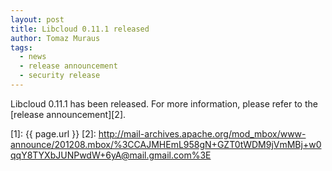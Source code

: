 ```yaml
---
layout: post
title: Libcloud 0.11.1 released
author: Tomaz Muraus
tags:
  - news
  - release announcement
  - security release
---
```


Libcloud 0.11.1 has been released. For more information, please refer to
the [release announcement][2].

[1]: {{ page.url }}
[2]: http://mail-archives.apache.org/mod_mbox/www-announce/201208.mbox/%3CCAJMHEmL958gN+GZT0tWDM9jVmMBj+w0qqY8TYXbJUNPwdW+6yA@mail.gmail.com%3E
